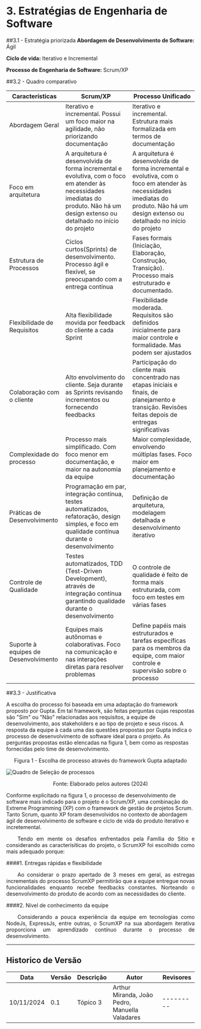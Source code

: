 # 3. Estratégias de Engenharia de Software

##3.1 - Estratégia priorizada
**Abordagem de Desenvolvimento de Software:** Ágil

**Ciclo de vida:** Iterativo e Incremental 

**Processo de Engenharia de Software:** Scrum/XP

##3.2 - Quadro comparativo

Características     | Scrum/XP | Processo Unificado |  
-------- | ------ | --------- | 
Abordagem Geral | Iterativo e incremental. Possui um foco maior na agilidade, não priorizando documentação | Iterativo e incremental. Estrutura mais formalizada em termos de documentação |
Foco em arquitetura | A arquitetura é desenvolvida de forma incremental e evolutiva, com o foco em atender às necessidades imediatas do produto. Não há um design extenso ou detalhado no início do projeto | A arquitetura é desenvolvida de forma incremental e evolutiva, com o foco em atender às necessidades imediatas do produto. Não há um design extenso ou detalhado no início do projeto | 
Estrutura de Processos | Ciclos curtos(Sprints) de desenvolvimento. Processo ágil e flexível, se preocupando com a entrega contínua | Fases formais (Iniciação, Elaboração, Construção, Transição). Processo mais estruturado e documentado.
Flexibilidade de Requisitos | Alta flexibilidade movida por feedback do cliente a cada Sprint| Flexibilidade moderada. Requisitos são definidos inicialmente para maior controle e formalidade. Mas podem ser ajustados
Colaboração com o cliente | Alto envolvimento do cliente. Seja durante as Sprints revisando incrementos ou fornecendo feedbacks | Participação do cliente mais concentrado nas etapas iniciais e finais, de planejamento e transição. Revisões feitas depois de entregas significativas
Complexidade do processo | Processo mais simplificado. Com foco menor em documentação, e maior na autonomia da equipe | Maior complexidade, envolvendo múltiplas fases. Foco maior em planejamento e documentação
Práticas de Desenvolvimento |  Programação em par, integração contínua, testes automatizados, refatoração, design simples, e foco em qualidade contínua durante o desenvolvimento |Definição de arquitetura, modelagem detalhada e desenvolvimento iterativo
Controle de Qualidade | Testes automatizados, TDD (Test-Driven Development), através de integração contínua garantindo qualidade durante o desenvolvimento | O controle de qualidade é feito de forma mais estruturada, com foco em testes em várias fases
Suporte à equipes de Desenvolvimento | Equipes mais autônomas e colaborativas. Foco na comunicação e nas interações diretas para resolver problemas | Define papéis mais estruturados e tarefas específicas para os membros da equipe, com maior controle e supervisão sobre o processo

##3.3 - Justificativa

A escolha do processo foi baseada em uma adaptação do framework proposto por Gupta. Em tal framework, são feitas perguntas cujas respostas são "Sim" ou "Não" relacionadas aos requisitos, a equipe de desenvolvimento, aos stakeholders e ao tipo de projeto e seus riscos. A resposta da equipe à cada uma das questões propostas por Gupta indica o processo de desenvolvimento de software ideal para o projeto. As perguntas propostas estão elencadas na figura 1, bem como as respostas fornecidas pelo time de desenvolvimento.

<p style="text-align: center;">
Figura 1 - Escolha de processo através do framework Gupta adaptado
</p>

![Quadro de Seleção de processos](/assets/processo_requisitados_cafe-do-sito.png)

<p style="text-align: center;">
Fonte: Elaborado pelos autores (2024)
</p>

Conforme explicitado na figura 1, o processo de desenvolvimento de software mais indicado para o projeto é o Scrum/XP, uma combinação do Extreme Programming (XP) com o framework de gestão de projetos Scrum. Tanto Scrum, quanto XP foram desenvolvidos no contexto de abordagem ágil de desenvolvimento de software e ciclo de vida do produto iterativo e incretemental.



<div style="text-align: justify;">
    <p style="text-indent: 30px;">
        Tendo em mente os desafios enfrentados pela Família do Sítio e considerando as caracterísiticas do projeto, o ScrumXP foi escolhido como mais adequado porque:
    </p>
</div>

####1. Entregas rápidas e flexibilidade
<div style="text-align: justify;">
    <p style="text-indent: 30px;">        
    Ao considerar o prazo apertado de 3 meses em geral, as estregas incrementais do processo ScrumXP permitirão que a equipe entregue novas funcionalidades enquanto recebe feedbacks constantes. Norteando o desenvolvimento do produto de acordo com as necessidades do cliente.
    </p>
</div>

####2. Nível de conhecimento da equipe
<div style="text-align: justify;">
    <p style="text-indent: 30px;">        
    Considerando a pouca experiência da equipe em tecnologias como NodeJs, ExpressJs, entre outras, o ScrumXP na sua abordagem iterativa proporciona um aprendizado contínuo durante o processo de desenvolvimento. 
    </p>
</div>

---
## Historico de Versão
Data     | Versão | Descrição | Autor | Revisores 
-------- | ------ | --------- | ----- | ---------
10/11/2024 | 0.1 | Tópico 3 | Arthur Miranda, João Pedro, Manuella Valadares | ---------